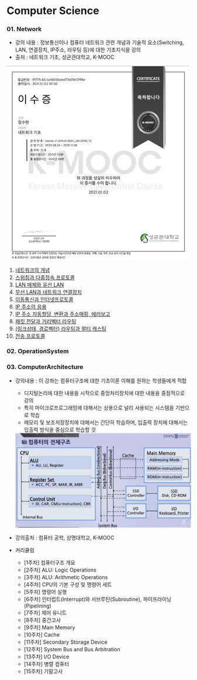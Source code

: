 # Computer Science

### 01. Network

- 강의 내용 :  정보통신이나 컴퓨터 네트워크 관련 개념과 기술적 요소(Switching, LAN, 연결장치, IP주소, 라우팅 등)에 대한 기초지식을 강의
- 출처 : 네트워크 기초, 성균관대학교, K-MOOC

<img src = "01 Network/image/certificate.png" width = "500">

1. [네트워크의 개념](https://github.com/suhyeon4820/CS/blob/master/01%20Network/01%20%EB%84%A4%ED%8A%B8%EC%9B%8C%ED%81%AC%EC%9D%98%20%EA%B0%9C%EB%85%90.md)
2. [스위칭과 다중접속 프로토콜](https://github.com/suhyeon4820/CS/blob/master/01%20Network/02%20%EC%8A%A4%EC%9C%84%EC%B9%AD%EA%B3%BC%20%EB%8B%A4%EC%A4%91%EC%A0%91%EC%86%8D%20%ED%94%84%EB%A1%9C%ED%86%A0%EC%BD%9C.md)
3. [LAN 매체와 유선 LAN](https://github.com/suhyeon4820/CS/blob/master/01%20Network/03%20LAN%20%EB%A7%A4%EC%B2%B4%EC%99%80%20%EC%9C%A0%EC%84%A0%20LAN.md)
4. [무선 LAN과 네트워크 연결장치](https://github.com/suhyeon4820/CS/blob/master/01%20Network/04%20%EB%AC%B4%EC%84%A0%20LAN%EA%B3%BC%20%EB%84%A4%ED%8A%B8%EC%9B%8C%ED%81%AC%20%EC%97%B0%EA%B2%B0%EC%9E%A5%EC%B9%98.md)
5. [이동통신과 인터넷프로토콜](https://github.com/suhyeon4820/CS/blob/master/01%20Network/05%20%EC%9D%B4%EB%8F%99%ED%86%B5%EC%8B%A0%EA%B3%BC%20%EC%9D%B8%ED%84%B0%EB%84%B7%ED%94%84%EB%A1%9C%ED%86%A0%EC%BD%9C.md)
6. [IP 주소의 응용](https://github.com/suhyeon4820/CS/blob/master/01%20Network/06%20IP%20%EC%A3%BC%EC%86%8C%EC%9D%98%20%EC%9D%91%EC%9A%A9.md)
7. [IP 주소 자동할당, 변환과 주소매핑, 에러보고](https://github.com/suhyeon4820/CS/blob/master/01%20Network/07%20IP%20%EC%A3%BC%EC%86%8C%20%EC%9E%90%EB%8F%99%ED%95%A0%EB%8B%B9%2C%20%EB%B3%80%ED%99%98%EA%B3%BC%20%EC%A3%BC%EC%86%8C%EB%A7%A4%ED%95%91%2C%20%EC%97%90%EB%9F%AC%EB%B3%B4%EA%B3%A0.md)
8. [패킷 전달과 거리벡터 라우팅](https://github.com/suhyeon4820/CS/blob/master/01%20Network/08%20%ED%8C%A8%ED%82%B7%20%EC%A0%84%EB%8B%AC%EA%B3%BC%20%EA%B1%B0%EB%A6%AC%EB%B2%A1%ED%84%B0%20%EB%9D%BC%EC%9A%B0%ED%8C%85.md)
9. [(링크상태, 경로벡터) 라우팅과 멀티 캐스팅](https://github.com/suhyeon4820/CS/blob/master/01%20Network/09%20(%EB%A7%81%ED%81%AC%EC%83%81%ED%83%9C%2C%20%EA%B2%BD%EB%A1%9C%EB%B2%A1%ED%84%B0)%20%EB%9D%BC%EC%9A%B0%ED%8C%85%EA%B3%BC%20%EB%A9%80%ED%8B%B0%20%EC%BA%90%EC%8A%A4%ED%8C%85.md)
10. [전송 프로토콜](https://github.com/suhyeon4820/CS/blob/master/01%20Network/10%20%EC%A0%84%EC%86%A1%20%ED%94%84%EB%A1%9C%ED%86%A0%EC%BD%9C.md)



### 02. OperationSystem





### 03. ComputerArchitecture

- 강의내용 : 이 강좌는 컴퓨터구조에 대한 기초이론 이해를 원하는 학생들에게 적합

  - 디지털논리에 대한 내용을 시작으로 중앙처리장치에 대한 내용을 중점적으로 강의
  - 특히 마이크로프로그래밍에 대해서는 상용으로 널리 사용되는 시스템을 기반으로 학습
  - 메모리 및 보조저장장치에 대해서는 간단히 학습하며, 입출력 장치에 대해서는 입출력 방식을 중심으로 학습할 것

  <img src = "03 Computer ARchitecture\ComputerArchitecture.png">

- 강의출처 : 컴퓨터 공학, 상명대학교, K-MOOC

- 커리큘럼

  - [1주차] 컴퓨터구조 개요 
  - [2주차] ALU: Logic Operations 
  - [3주차] ALU: Arithmetic Operations 
  - [4주차] CPU의 기본 구성 및 명령어 세트 
  - [5주차] 명령어 실행 
  - [6주차] 인터럽트(Interrupt)와 서브루틴(Subroutine), 파이프라이닝(Pipelining) 
  - [7주차] 제어 유니트 
  - [8주차] 중간고사 
  - [9주차] Main Memory
  - [10주차] Cache 
  - [11주차] Secondary Storage Device 
  - [12주차] System Bus and Bus Arbitration 
  - [13주차] I/O Device 
  - [14주차] 병렬 컴퓨터 
  - [15주차] 기말고사